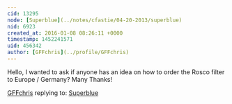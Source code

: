 ```yaml
---
cid: 13295
node: [Superblue](../notes/cfastie/04-20-2013/superblue)
nid: 6923
created_at: 2016-01-08 08:26:11 +0000
timestamp: 1452241571
uid: 456342
author: [GFFchris](../profile/GFFchris)
---
```


Hello, I wanted to ask if anyone has an idea on how to order the Rosco filter to Europe / Germany? Many Thanks!

[GFFchris](../profile/GFFchris) replying to: [Superblue](../notes/cfastie/04-20-2013/superblue)

